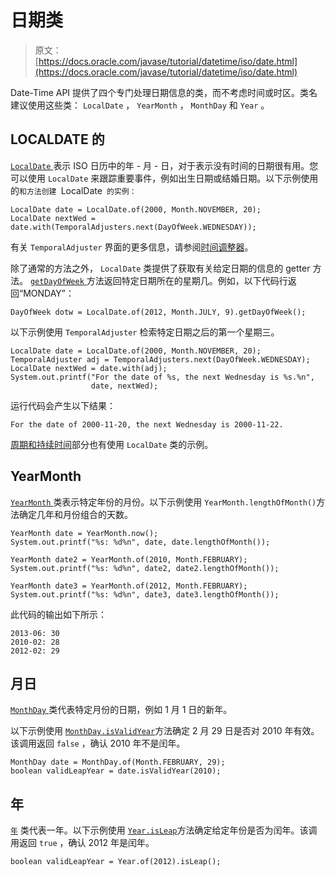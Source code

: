# 日期类

> 原文： [https://docs.oracle.com/javase/tutorial/datetime/iso/date.html](https://docs.oracle.com/javase/tutorial/datetime/iso/date.html)

Date-Time API 提供了四个专门处理日期信息的类，而不考虑时间或时区。类名建议使用这些类： `LocalDate` ， `YearMonth` ， `MonthDay` 和 `Year` 。

## LOCALDATE 的

[`LocalDate` ](https://docs.oracle.com/javase/8/docs/api/java/time/LocalDate.html)表示 ISO 日历中的年 - 月 - 日，对于表示没有时间的日期很有用。您可以使用 `LocalDate` 来跟踪重要事件，例如出生日期或结婚日期。以下示例使用的`和方法创建 `LocalDate` 的实例：`

```
LocalDate date = LocalDate.of(2000, Month.NOVEMBER, 20);
LocalDate nextWed = date.with(TemporalAdjusters.next(DayOfWeek.WEDNESDAY));

```

有关 `TemporalAdjuster` 界面的更多信息，请参阅[时间调整器](adjusters.html)。

除了通常的方法之外， `LocalDate` 类提供了获取有关给定日期的信息的 getter 方法。 [`getDayOfWeek` ](https://docs.oracle.com/javase/8/docs/api/java/time/LocalDate.html#getDayOfWeek--)方法返回特定日期所在的星期几。例如，以下代码行返回“MONDAY”：

```
DayOfWeek dotw = LocalDate.of(2012, Month.JULY, 9).getDayOfWeek();

```

以下示例使用 `TemporalAdjuster` 检索特定日期之后的第一个星期三。

```
LocalDate date = LocalDate.of(2000, Month.NOVEMBER, 20);
TemporalAdjuster adj = TemporalAdjusters.next(DayOfWeek.WEDNESDAY);
LocalDate nextWed = date.with(adj);
System.out.printf("For the date of %s, the next Wednesday is %s.%n",
                  date, nextWed);

```

运行代码会产生以下结果：

```
For the date of 2000-11-20, the next Wednesday is 2000-11-22.

```

[周期和持续时间](period.html)部分也有使用 `LocalDate` 类的示例。

## YearMonth

[`YearMonth` ](https://docs.oracle.com/javase/8/docs/api/java/time/YearMonth.html)类表示特定年份的月份。以下示例使用 `YearMonth.lengthOfMonth()`方法确定几年和月份组合的天数。

```
YearMonth date = YearMonth.now();
System.out.printf("%s: %d%n", date, date.lengthOfMonth());

YearMonth date2 = YearMonth.of(2010, Month.FEBRUARY);
System.out.printf("%s: %d%n", date2, date2.lengthOfMonth());

YearMonth date3 = YearMonth.of(2012, Month.FEBRUARY);
System.out.printf("%s: %d%n", date3, date3.lengthOfMonth());

```

此代码的输出如下所示：

```
2013-06: 30
2010-02: 28
2012-02: 29

```

## 月日

[`MonthDay` ](https://docs.oracle.com/javase/8/docs/api/java/time/MonthDay.html)类代表特定月份的日期，例如 1 月 1 日的新年。

以下示例使用 [`MonthDay.isValidYear`](https://docs.oracle.com/javase/8/docs/api/java/time/MonthDay.html#isValidYear-int-)方法确定 2 月 29 日是否对 2010 年有效。该调用返回 `false` ，确认 2010 年不是闰年。

```
MonthDay date = MonthDay.of(Month.FEBRUARY, 29);
boolean validLeapYear = date.isValidYear(2010);

```

## 年

[`年`](https://docs.oracle.com/javase/8/docs/api/java/time/Year.html) 类代表一年。以下示例使用 [`Year.isLeap`](https://docs.oracle.com/javase/8/docs/api/java/time/Year.html#isLeap--)方法确定给定年份是否为闰年。该调用返回 `true` ，确认 2012 年是闰年。

```
boolean validLeapYear = Year.of(2012).isLeap();

```